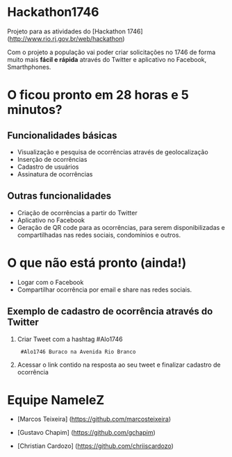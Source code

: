 Hackathon1746
=============

Projeto para as atividades do [Hackathon 1746] (http://www.rio.rj.gov.br/web/hackathon)

Com o projeto a população vai poder criar solicitações no 1746 de forma muito mais **fácil e rápida** através do Twitter e aplicativo no Facebook, Smarthphones.
 

O ficou pronto em 28 horas e 5 minutos?
============

Funcionalidades básicas
-------------

 * Visualização e pesquisa de ocorrências através de geolocalização
 * Inserção de ocorrências
 * Cadastro de usuários 
 * Assinatura de ocorrências

Outras funcionalidades
-----------

 * Criação de ocorrências a partir do Twitter
 * Aplicativo no Facebook
 * Geração de QR code para as ocorrências, para serem disponibilizadas e compartilhadas nas redes sociais, condomínios e outros.
 
O que não está pronto (ainda!)
==========

 * Logar com o Facebook
 * Compartilhar ocorrência por email e share nas redes sociais.

## Exemplo de cadastro de ocorrência através do Twitter

1. Criar Tweet com a hashtag #Alo1746
		
		#Alo1746 Buraco na Avenida Rio Branco
		
2. Acessar o link contido na resposta ao seu tweet e finalizar cadastro de ocorrência


Equipe NameleZ
==========

 * [Marcos Teixeira] (https://github.com/marcosteixeira)
 
 * [Gustavo Chapim] (https://github.com/gchapim)
 
 * [Christian Cardozo] (https://github.com/chriiscardozo)

 
